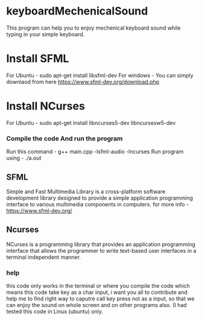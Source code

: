 # keyboardMechenicalSound
This program can help you to enjoy mechenical keyboard sound while typing in your simple keyboard.

# Install SFML
  For Ubuntu - sudo apt-get install libsfml-dev
  For windows - You can simply downlaod from here https://www.sfml-dev.org/download.php
# Install NCurses
  For Ubuntu - sudo apt-get install libncurses5-dev libncursesw5-dev

### Compile the code And run the program
Run this command -  g++ main.cpp -lsfml-audio -lncurses
Run program using -  ./a.out

## SFML
Simple and Fast Multimedia Library is a cross-platform software development library designed to provide a simple application programming interface to various multimedia components in computers.
for more info - https://www.sfml-dev.org/
## Ncurses
NCurses is a programming library that provides an application programming interface that allows the programmer to write text-based user interfaces in a terminal independent manner.

### help
this code only works in the terminal or where you compile the code
which means this code take key as a char input,
i want you all to contribute and help me to find right way to caputre call key press not as a input, so that we can enjoy the sound on whole screen and on other programs also.
(I had tested this code in Linux (ubuntu) only.
